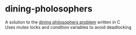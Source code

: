 # dining-pholosophers
A solution to the [dining philosophers problem](https://en.wikipedia.org/wiki/Dining_philosophers_problem) written in C\
Uses mutex locks and condition variables to avoid deadlocking
